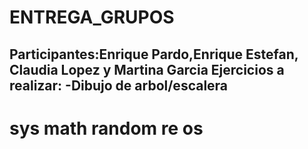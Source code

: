 # ENTREGA_GRUPOS
Participantes:Enrique Pardo,Enrique Estefan, Claudia Lopez y Martina Garcia
Ejercicios a realizar:
-Dibujo de arbol/escalera
-
# sys math random re os
